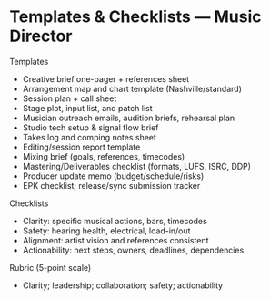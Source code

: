 # Templates & Checklists — Music Director

Templates
- Creative brief one-pager + references sheet
- Arrangement map and chart template (Nashville/standard)
- Session plan + call sheet
- Stage plot, input list, and patch list
- Musician outreach emails, audition briefs, rehearsal plan
- Studio tech setup & signal flow brief
- Takes log and comping notes sheet
- Editing/session report template
- Mixing brief (goals, references, timecodes)
- Mastering/Deliverables checklist (formats, LUFS, ISRC, DDP)
- Producer update memo (budget/schedule/risks)
- EPK checklist; release/sync submission tracker

Checklists
- Clarity: specific musical actions, bars, timecodes
- Safety: hearing health, electrical, load-in/out
- Alignment: artist vision and references consistent
- Actionability: next steps, owners, deadlines, dependencies

Rubric (5-point scale)
- Clarity; leadership; collaboration; safety; actionability
